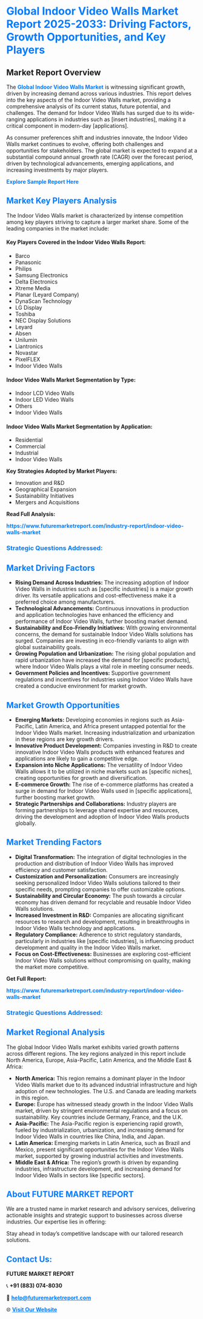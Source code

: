 <h1 style="color: #007BFF;">Global Indoor Video Walls Market Report 2025-2033: Driving Factors, Growth Opportunities, and Key Players</h1>

<section id="overview">
<h2>Market Report Overview</h2>
<p>The <a href="https://www.futuremarketreport.com/industry-report/indoor-video-walls-market" style="color: #007BFF; text-decoration: none;"><strong>Global Indoor Video Walls Market</strong></a> is witnessing significant growth, driven by increasing demand across various industries. This report delves into the key aspects of the Indoor Video Walls market, providing a comprehensive analysis of its current status, future potential, and challenges. The demand for Indoor Video Walls has surged due to its wide-ranging applications in industries such as [insert industries], making it a critical component in modern-day [applications].</p>
<p>As consumer preferences shift and industries innovate, the Indoor Video Walls market continues to evolve, offering both challenges and opportunities for stakeholders. The global market is expected to expand at a substantial compound annual growth rate (CAGR) over the forecast period, driven by technological advancements, emerging applications, and increasing investments by major players.</p>
</section>

<section id="overview">
<p><a href="https://www.futuremarketreport.com/request-sample/reportId=100020" style="color: #007BFF; text-decoration: none;"><strong>Explore Sample Report Here</strong></a></p>
</section>

<section id="key-players">
<h2 style="color: #007BFF;">Market Key Players Analysis</h2>
<p>The Indoor Video Walls market is characterized by intense competition among key players striving to capture a larger market share. Some of the leading companies in the market include:</p>
<h4>Key Players Covered in the Indoor Video Walls Report:</h4>
<ul><li>Barco</li><li>Panasonic</li><li>Philips</li><li>Samsung Electronics</li><li>Delta Electronics</li><li>Xtreme Media</li><li>Planar (Leyard Company)</li><li>DynaScan Technology</li><li>LG Display</li><li>Toshiba</li><li>NEC Display Solutions</li><li>Leyard</li><li>Absen</li><li>Unilumin</li><li>Liantronics</li><li>Novastar</li><li>PixelFLEX</li><li>Indoor Video Walls</li></ul>
<h4>Indoor Video Walls Market Segmentation by Type:</h4>
<ul><li>Indoor LCD Video Walls</li><li>Indoor LED Video Walls</li><li>Others</li><li>Indoor Video Walls</li></ul>

<h4>Indoor Video Walls Market Segmentation by Application:</h4>
<ul><li>Residential</li><li>Commercial</li><li>Industrial</li><li>Indoor Video Walls</li></ul>
<p><strong>Key Strategies Adopted by Market Players:</strong></p>
<ul>
<li>Innovation and R&D</li>
<li>Geographical Expansion</li>
<li>Sustainability Initiatives</li>
<li>Mergers and Acquisitions</li>
</ul>
</section>

<section>
<p><strong>Read Full Analysis: </strong></p><a href="https://www.futuremarketreport.com/industry-report/indoor-video-walls-market" style="color: #007BFF; text-decoration: none;"><strong>https://www.futuremarketreport.com/industry-report/indoor-video-walls-market</strong></a>
<h3 style="color: #007BFF;">Strategic Questions Addressed:</h3>
</section>

<section id="driving-factors">
<h2 style="color: #007BFF;">Market Driving Factors</h2>
<ul>
<li><strong>Rising Demand Across Industries:</strong> The increasing adoption of Indoor Video Walls in industries such as [specific industries] is a major growth driver. Its versatile applications and cost-effectiveness make it a preferred choice among manufacturers.</li>
<li><strong>Technological Advancements:</strong> Continuous innovations in production and application technologies have enhanced the efficiency and performance of Indoor Video Walls, further boosting market demand.</li>
<li><strong>Sustainability and Eco-Friendly Initiatives:</strong> With growing environmental concerns, the demand for sustainable Indoor Video Walls solutions has surged. Companies are investing in eco-friendly variants to align with global sustainability goals.</li>
<li><strong>Growing Population and Urbanization:</strong> The rising global population and rapid urbanization have increased the demand for [specific products], where Indoor Video Walls plays a vital role in meeting consumer needs.</li>
<li><strong>Government Policies and Incentives:</strong> Supportive government regulations and incentives for industries using Indoor Video Walls have created a conducive environment for market growth.</li>
</ul>
</section>

<section id="growth-opportunities">
<h2 style="color: #007BFF;">Market Growth Opportunities</h2>
<ul>
<li><strong>Emerging Markets:</strong> Developing economies in regions such as Asia-Pacific, Latin America, and Africa present untapped potential for the Indoor Video Walls market. Increasing industrialization and urbanization in these regions are key growth drivers.</li>
<li><strong>Innovative Product Development:</strong> Companies investing in R&D to create innovative Indoor Video Walls products with enhanced features and applications are likely to gain a competitive edge.</li>
<li><strong>Expansion into Niche Applications:</strong> The versatility of Indoor Video Walls allows it to be utilized in niche markets such as [specific niches], creating opportunities for growth and diversification.</li>
<li><strong>E-commerce Growth:</strong> The rise of e-commerce platforms has created a surge in demand for Indoor Video Walls used in [specific applications], further boosting market growth.</li>
<li><strong>Strategic Partnerships and Collaborations:</strong> Industry players are forming partnerships to leverage shared expertise and resources, driving the development and adoption of Indoor Video Walls products globally.</li>
</ul>
</section>

<section id="trending-factors">
<h2 style="color: #007BFF;">Market Trending Factors</h2>
<ul>
<li><strong>Digital Transformation:</strong> The integration of digital technologies in the production and distribution of Indoor Video Walls has improved efficiency and customer satisfaction.</li>
<li><strong>Customization and Personalization:</strong> Consumers are increasingly seeking personalized Indoor Video Walls solutions tailored to their specific needs, prompting companies to offer customizable options.</li>
<li><strong>Sustainability and Circular Economy:</strong> The push towards a circular economy has driven demand for recyclable and reusable Indoor Video Walls solutions.</li>
<li><strong>Increased Investment in R&D:</strong> Companies are allocating significant resources to research and development, resulting in breakthroughs in Indoor Video Walls technology and applications.</li>
<li><strong>Regulatory Compliance:</strong> Adherence to strict regulatory standards, particularly in industries like [specific industries], is influencing product development and quality in the Indoor Video Walls market.</li>
<li><strong>Focus on Cost-Effectiveness:</strong> Businesses are exploring cost-efficient Indoor Video Walls solutions without compromising on quality, making the market more competitive.</li>
</ul>
</section>

<section>
<p><strong>Get Full Report: </strong></p><a href="https://www.futuremarketreport.com/industry-report/indoor-video-walls-market" style="color: #007BFF; text-decoration: none;"><strong>https://www.futuremarketreport.com/industry-report/indoor-video-walls-market</strong></a>
<h3 style="color: #007BFF;">Strategic Questions Addressed:</h3>
</section>


<section id="regional-analysis">
<h2 style="color: #007BFF;">Market Regional Analysis</h2>
<p>The global Indoor Video Walls market exhibits varied growth patterns across different regions. The key regions analyzed in this report include North America, Europe, Asia-Pacific, Latin America, and the Middle East & Africa:</p>
<ul>
<li><strong>North America:</strong> This region remains a dominant player in the Indoor Video Walls market due to its advanced industrial infrastructure and high adoption of new technologies. The U.S. and Canada are leading markets in this region.</li>
<li><strong>Europe:</strong> Europe has witnessed steady growth in the Indoor Video Walls market, driven by stringent environmental regulations and a focus on sustainability. Key countries include Germany, France, and the U.K.</li>
<li><strong>Asia-Pacific:</strong> The Asia-Pacific region is experiencing rapid growth, fueled by industrialization, urbanization, and increasing demand for Indoor Video Walls in countries like China, India, and Japan.</li>
<li><strong>Latin America:</strong> Emerging markets in Latin America, such as Brazil and Mexico, present significant opportunities for the Indoor Video Walls market, supported by growing industrial activities and investments.</li>
<li><strong>Middle East & Africa:</strong> The region’s growth is driven by expanding industries, infrastructure development, and increasing demand for Indoor Video Walls in sectors like [specific sectors].</li>
</ul>
</section>

<footer>
<h2 style="color: #007BFF;">About FUTURE MARKET REPORT</h2>
<p>We are a trusted name in market research and advisory services, delivering actionable insights and strategic support to businesses across diverse industries. Our expertise lies in offering:</p>

<p>Stay ahead in today’s competitive landscape with our tailored research solutions.</p>

<h2 style="color: #007BFF;">Contact Us:</h2>
<p><strong>FUTURE MARKET REPORT</strong></p>
<p>📞 <strong>+91 (883) 074-8030</strong></p>
<p>📧 <strong><a href="mailto:help@futuremarketreport.com" style="color: #007BFF;">help@futuremarketreport.com</a></strong></p>
<p>🌐 <strong><a href="https://www.futuremarketreport.com/" style="color: #007BFF;">Visit Our Website</a></strong></p>
</footer>